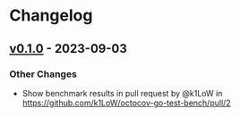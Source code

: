 # Changelog

## [v0.1.0](https://github.com/k1LoW/octocov-go-test-bench/commits/v0.1.0) - 2023-09-03
### Other Changes
- Show benchmark results in pull request by @k1LoW in https://github.com/k1LoW/octocov-go-test-bench/pull/2
